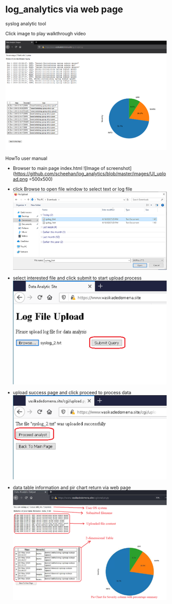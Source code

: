 # log_analytics via web page

syslog analytic tool

Click image to play walkthrough video

[![Watch the video](https://github.com/scheehan/log_analytics/blob/master/tmp/win_ui_output.png)](https://youtu.be/WKhBria18cM)

HowTo user manual

- Browser to main page index.html
![Image of screenshot](https://github.com/scheehan/log_analytics/blob/master/images/UI_upload.png =500x500)

- click Browse to open file window to select text or log file
![Image of screenshot](https://github.com/scheehan/log_analytics/blob/master/images/browse_file.png)

- select interested file and click submit to start upload process
![Image of screenshot](https://github.com/scheehan/log_analytics/blob/master/images/selected_file_h.png)

- upload success page and click proceed to process data
![Image of screenshot](https://github.com/scheehan/log_analytics/blob/master/images/upload_success_h.png)

- data table information and pir chart return via web page
![Image of screenshot](https://github.com/scheehan/log_analytics/blob/master/images/linux_ui_output_exp.png)

